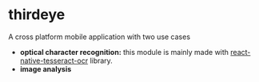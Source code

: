 # thirdeye
A cross platform mobile application with two use cases
- **optical character recognition:** this module is mainly made with [react-native-tesseract-ocr](https://www.npmjs.com/package/react-native-tesseract-ocr) library.
- **image analysis**
